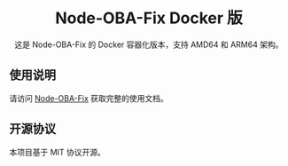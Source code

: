 <div align="center">

# Node-OBA-Fix Docker 版

这是 Node-OBA-Fix 的 Docker 容器化版本，支持 AMD64 和 ARM64 架构。

</div>

## 使用说明

请访问 [Node-OBA-Fix](https://github.com/Zhang12334/Node-OBA-Fix) 获取完整的使用文档。

## 开源协议

本项目基于 MIT 协议开源。